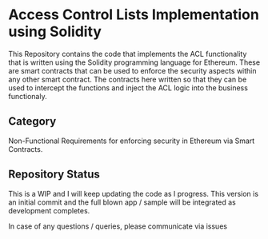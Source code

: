 # Access Control Lists Implementation using Solidity

This Repository contains the code that implements the ACL functionality that is written using the Solidity programming language for Ethereum. These are smart contracts that can be used to enforce the security aspects within any other smart contract. The contracts here written so that they can be used to intercept the functions and inject the ACL logic into the business functionaly.

## Category
Non-Functional Requirements for enforcing security in Ethereum via Smart Contracts.

## Repository Status

This is a WIP and I will keep updating the code as I progress. This version is an initial commit and the full blown app / sample will be integrated as development completes.

In case of any questions / queries, please communicate via issues
